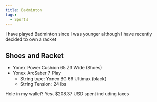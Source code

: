 ```yaml
---
title: Badminton
tags:
  - Sports
---
```

I have played Badminton since I was younger although I have recently decided to own a racket

## Shoes and Racket

- Yonex Power Cushion 65 Z3 Wide (Shoes)
- Yonex ArcSaber 7 Play
	- String type: Yonex BG 66 Ultimax (black)
	- String Tension: 24 lbs

Hole in my wallet? Yes. $208.37 USD spent including taxes

